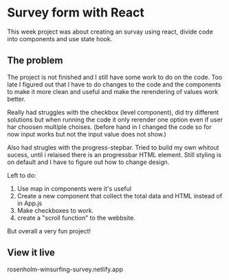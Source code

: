 # Survey form with React

This week project was about creating an survay using react, divide code into components and use state hook. 

## The problem
The project is not finished and I still have some work to do on the code. Too late I figured out that I have to do changes to the code and the components to make it more clean and useful  and make the rerendering of values work better.

Really had struggles with the checkbox (level component), did try different solutions but when running the code it only rerender one option even if user har choosen multiple choises. (before hand in I changed the code so for now input works but not the input value does not show.)

Also had strugles with the progress-stepbar. Tried to build my own whitout sucess, until i relaised there is an progressbar HTML element. Still styling is on default and I have to figure out how to change design. 

Left to do:
1. Use map in components were it's useful
2. Create a new component that collect the total data and HTML instead of in App.js
3. Make checkboxes to work.
4. create a "scroll function" to the webbsite. 

But overall a very fun project!

## View it live

rosenholm-winsurfing-survey.netlify.app



